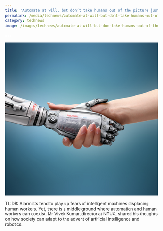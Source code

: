 ```yaml
---
title: 'Automate at will, but don’t take humans out of the picture just yet'
permalink: /media/technews/automate-at-will-but-dont-take-humans-out-of-the-picture-just-yet
category: technews
image: /images/technews/automate-at-will-but-don-take-humans-out-of-the-picture-just-yet-part1.png

---
```



![Automate at will, but don’t take humans out of the picture just yet](/images/technews/automate-at-will-but-don-take-humans-out-of-the-picture-just-yet-part1.png)

TL:DR: Alarmists tend to play up fears of intelligent machines displacing human workers. Yet, there is a middle ground where automation and human workers can coexist. Mr Vivek Kumar, director at NTUC, shared his thoughts on how society can adapt to the advent of artificial intelligence and robotics. 
